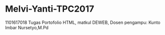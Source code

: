 # Melvi-Yanti-TPC2017
1101617018
Tugas Portofolio HTML, matkul DEWEB, Dosen pengampu: Kunto Imbar Nursetyo,M.Pd
